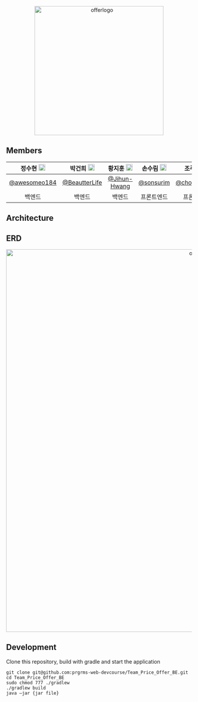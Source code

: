 <div align="center">

<img width="350" alt="offerlogo" src="https://user-images.githubusercontent.com/55920132/146873000-a3b69146-f06b-44aa-828e-75e36f7a2463.png">

</div>

</div>
  
## Members

<div align="center">
  
 |정수현 <img src="https://user-images.githubusercontent.com/55920132/120939947-86a46380-c755-11eb-979e-d5441c0bb286.png"  width="18px;">  |박건희 <img src="https://user-images.githubusercontent.com/55920132/120939947-86a46380-c755-11eb-979e-d5441c0bb286.png"  width="18px;"> |황지훈 <img src="https://user-images.githubusercontent.com/55920132/120939947-86a46380-c755-11eb-979e-d5441c0bb286.png"  width="18px;"> |손수림 <img src="https://user-images.githubusercontent.com/55920132/146872476-32eec75f-6ae1-44d4-9ab9-e361064cf687.png"  width="18px;">  |조주영 <img src="https://user-images.githubusercontent.com/55920132/146872476-32eec75f-6ae1-44d4-9ab9-e361064cf687.png"  width="18px;"> |신효정 <img src="https://user-images.githubusercontent.com/55920132/146872476-32eec75f-6ae1-44d4-9ab9-e361064cf687.png"  width="18px;"> |
| :----: | :----: | :----: | :----: | :----: | :----: |
| [@awesomeo184](https://github.com/awesomeo184) | [@BeautterLife](https://github.com/BeautterLife) | [@Jihun-Hwang](https://github.com/Jihun-Hwang)  | [@sonsurim](https://github.com/sonsurim) | [@chojooyoung](https://github.com/chojooyoung) | [@Shinhyojeong](https://github.com/Shinhyojeong)  | 
| 백엔드 | 백엔드 | 백엔드 | 프론트엔드 | 프론트엔드 | 프론트엔드 |

</div>

## Architecture

## ERD

<div align="center">
  
<img width="1037" alt="offer-erd" src="https://user-images.githubusercontent.com/55920132/146873211-79a9e5b5-0055-4259-aa7f-c2f685dd6cc7.png">
  
</div>

## Development
Clone this repository, build with gradle and start the application

```
git clone git@github.com:prgrms-web-devcourse/Team_Price_Offer_BE.git
cd Team_Price_Offer_BE
sudo chmod 777 ./gradlew
./gradlew build
java –jar {jar file}
```

